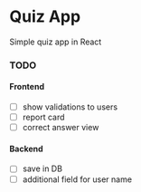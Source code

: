# Quiz App
Simple quiz app in React

### TODO
#### Frontend
- [ ] show validations to users
- [ ] report card
- [ ] correct answer view

#### Backend
- [ ] save in DB
- [ ] additional field for user name